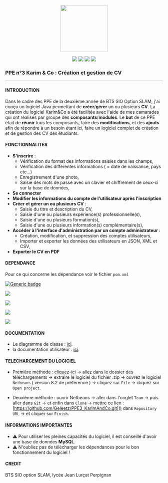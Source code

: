 <p align="center">
<img src="https://image.flaticon.com/icons/svg/311/311334.svg" width="150">
</p>

<p align="center">
<img src="http://hits.dwyl.io/pawel956/pawel956/projetKarimAndCo_ConnexionInscription.svg">
<img src="https://img.shields.io/github/contributors/pawel956/projetKarimAndCo_ConnexionInscription">
<img src="https://img.shields.io/github/repo-size/pawel956/projetKarimAndCo_ConnexionInscription">
<img src="https://img.shields.io/badge/project-maven-red">
</p>

###  PPE n°3 Karim & Co : Création et gestion de CV
---

#### INTRODUCTION
Dans le cadre des PPE de la deuxième année de BTS SIO Option SLAM, j'ai conçu un logiciel Java permettant de **créer**/**gérer** un ou plusieurs **CV**. La création du logiciel Karim&Co a été facilitée avec l'aide de mes camarades qui ont réalisés par groupe des **composants**/**modules**. Le **but** de ce PPE était de **réunir** tous les composants, faire des **modifications**, et des **ajouts** afin de répondre à un besoin étant ici, faire un logiciel complet de création et de gestion des CV des étudiants.

#### FONCTIONNALITES
- **S'inscrire** :
    - Vérification du format des informations saisies dans les champs,
    - Vérification des différentes informations ( = date de naissance, pays etc...)
    - Enregistrement d'une photo,
    - Saisie des mots de passe avec un clavier et chiffrement de ceux-ci sur la base de données,
- **Se connecter**
- **Modifier les informations du compte de l'utilisateur après l'inscription**
- **Créer et gérer un ou plusieurs CV** :
	- Saisie du titre et description du CV,
	- Saisie d'une ou plusieurs expérience(s) professionnelle(s),
	- Saisie d'une ou plusieurs formation(s),
	- Saisie d'une ou plusieurs information(s) complémentaire(s),
- **Accéder à l'interface d'administration par un compte administrateur** :
	- Création, modification, et suppression des comptes utilisateurs,
	- Importer et exporter les données des utilisateurs en JSON, XML et CSV,
- **Exporter le CV en PDF**

#### DEPENDANCE
Pour ce qui concerne les dépendance voir le fichier `pom.xml`

<p align="center">

[![Generic badge](https://img.shields.io/badge/weblaf-v1.2.9-success)](https://github.com/mgarin/weblaf) 

[<img src="https://img.shields.io/badge/commons--net-3.6-success">](http://mirrors.ircam.fr/pub/apache//commons/net/binaries/commons-net-3.6-bin.zip)  

[<img src="https://img.shields.io/badge/mysql--connector--java-5.1.48-success">](https://repo1.maven.org/maven2/mysql/mysql-connector-java/5.1.48/mysql-connector-java-5.1.48.jar)

[<img src="https://img.shields.io/badge/acrobat-1.1-success">](http://central.maven.org/maven2/com/adobe/acrobat/acrobat/1.1/)

[<img src="https://img.shields.io/badge/itextpdf-5.5.13.1-success">](https://mvnrepository.com/artifact/com.itextpdf/itextpdf/5.5.13.1)

</p>

#### DOCUMENTATION
- Le diagramme de classe : [ici](https://docs.google.com/document/d/1oIMxQ898wdkRi-pWkqLaBM4AR4ZLcovMUhIvGPGQCIc/edit?usp=sharing).
- la documentation utilisateur : [ici](https://docs.google.com/document/d/1oIMxQ898wdkRi-pWkqLaBM4AR4ZLcovMUhIvGPGQCIc/edit?usp=sharing).

#### TELECHARGEMENT DU LOGICIEL
- Première méthode :  [cliquez-ici](https://github.com/Geleetz/PPE3_KarimAndCo/archive/master.zip)  → allez dans le dossier des téléchargements → extraire le logiciel du fichier .zip → ouvrez le logiciel `Netbeans` ( version 8.2 de préférence ) → cliquez sur `File` → cliquez sur `Open project`.
    
- Deuxième méthode : ouvrir Netbeans → aller dans l'onglet  `Team`  → puis aller dans  `Git`  → et enfin dans  `Clone`  → mettre ce lien :  [https://github.com/Geleetz/PPE3_KarimAndCo.git]()  dans  `Repository URL`  → et cliquer sur  `Finish`.

#### INFORMATIONS IMPORTANTES
- ⚠ Pour utiliser les pleines capacités du logiciel, il est conseillé d'avoir une base de données **MySQL**.
- ⚠ N'oubliez pas de télécharger les dépendances pour le bon fonctionnement du logiciel !

#### CREDIT
BTS SIO option SLAM, lycée Jean Lurçat Perpignan

